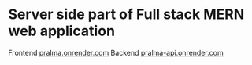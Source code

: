 # Server side part of Full stack MERN web application

Frontend [pralma.onrender.com](https://pralma.onrender.com/)
Backend [pralma-api.onrender.com](https://pralma-api.onrender.com/)
